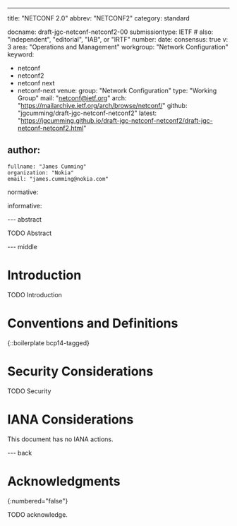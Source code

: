 ---
title: "NETCONF 2.0"
abbrev: "NETCONF2"
category: standard

docname: draft-jgc-netconf-netconf2-00
submissiontype: IETF  # also: "independent", "editorial", "IAB", or "IRTF"
number:
date:
consensus: true
v: 3
area: "Operations and Management"
workgroup: "Network Configuration"
keyword:
 - netconf
 - netconf2
 - netconf next
 - netconf-next
venue:
  group: "Network Configuration"
  type: "Working Group"
  mail: "netconf@ietf.org"
  arch: "https://mailarchive.ietf.org/arch/browse/netconf/"
  github: "jgcumming/draft-jgc-netconf-netconf2"
  latest: "https://jgcumming.github.io/draft-jgc-netconf-netconf2/draft-jgc-netconf-netconf2.html"

author:
 -
    fullname: "James Cumming"
    organization: "Nokia"
    email: "james.cumming@nokia.com"

normative:

informative:


--- abstract

TODO Abstract


--- middle

# Introduction

TODO Introduction


# Conventions and Definitions

{::boilerplate bcp14-tagged}


# Security Considerations

TODO Security


# IANA Considerations

This document has no IANA actions.


--- back

# Acknowledgments
{:numbered="false"}

TODO acknowledge.
